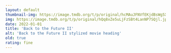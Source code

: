 ```yaml
---
layout: default
thumbnail-img: https://image.tmdb.org/t/p/original/hcMAuJFNVfEKjdBsWg5XIOSdTZa.png
img: https://image.tmdb.org/t/p/original/hQq8xZe5uLjFzSBt4LanNP7SQjl.jpg
date: 2022-01-01
title: 'Back to the Future II'
alt: 'Back to the Future II stylized movie heading'
old: true
rating: fine
---
```

